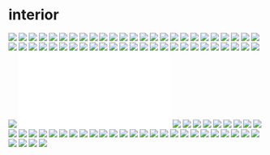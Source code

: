 # interior

![](./Pastel_violet_(3).jpg)
![](./6a045b83349009.5d3971c794061.jpg)
![](./Pastel_violet_(11).jpg)
![](./3a6cfc83752869.5d4668f110805.jpg)
![](./cad48a87355167.5db5e9bad5630.jpg)
![](./3f11e782452819.5d1dc7df132e0.jpg)
![](./Space_Oddity_(19).jpg)
![](./e1d49183752869.5d4668f11432d.jpg)
![](./THAILAND_HI_(1).jpg)
![](./M_Lane_Apartment_(2).jpg)
![](./Space_Oddity_(23).jpg)
![](./632e1e79400587.5cc1b8017a876.jpg)
![](./cb0b1c80614673.5ce62af17dc32.jpg)
![](./63d34826414627.56354e9e12578.jpg)
![](./fb8f3f85115643.5d71ccfbb786d.jpg)
![](./ce91d679502905.5cc52ee86915f.jpg)
![](./5c0cb679585829.5cc7f84fc12ae.jpg)
![](./Space_Oddity_(22).jpg)
![](./M_Lane_Apartment_(3).jpg)
![](./Space_Oddity_(18).jpg)
![](./5060c378272227.5ce80a63034cc.jpg)
![](./Moroc_Hotel_(1).jpg)
![](./Pastel_violet_(10).jpg)
![](./037c5181387823.5cfe70e7c7731.jpg)
![](./Pastel_violet_(2).jpg)
![](./d6a48c83642439.5d42e41dc9135.png)
![](./27000780614673.5ce62af17f7da.jpg)
![](./29929183349009.5d3971c794bf5.jpg)
![](./National_Theatre_of_Greece_-_Shop_Flightcase_(3).jpg)
![](./Pastel_violet_(9).jpg)
![](./M_Lane_Apartment_(4).jpg)
![](./38a5d081686507.5d077733e72f8.jpg)
![](./Space_Oddity_(25).jpg)
![](./Pastel_violet_(5).jpg)
![](./e39b4f87355167.5db5e9bad2b75.jpg)
![](./1f583f87355167.5db5e9bad7299.jpg)
![](./3bdc2381686507.5d0777333742b.jpg)
![](./M_Lane_Apartment_(8).jpg)
![](./Space_Oddity_(29).jpg)
![](./0c3c4078272227.5ce80a6303aa7.jpg)
![](./Space_Oddity_(28).jpg)
![](./Pastel_violet_(4).jpg)
![](./Space_Oddity_(32).jpg)
![](./Space_Oddity_(24).jpg)
![](./M_Lane_Apartment_(5).jpg)
![](./093e2984283999.5d57d60d1cca5.jpg)
![](./Pastel_violet_(8).jpg)
![](./National_Theatre_of_Greece_-_Shop_Flightcase_(2).jpg)
![](./ee683d78272227.5d0d2584956bf.jpg)
![](./4df6ae83642439.5d42fb15a7674.png)
![](./Space_Oddity_(31).jpg)
![](./README.md)
![](./Space_Oddity_(27).jpg)
![](./M_Lane_Apartment_(6).jpg)
![](./National_Theatre_of_Greece_-_Shop_Flightcase_(1).jpg)
![](./Space_Oddity_(1).jpg)
![](./Moroc_Hotel_(4).jpg)
![](./Pastel_violet_(7).jpg)
![](./62ab0981686507.5d0777368cb15.jpg)
![](./e23eab85115643.5d71ccfbb630a.jpg)
![](./Pastel_violet_(6).jpg)
![](./a6dde782245673.5d178a4db8a36.jpg)
![](./Moroc_Hotel_(5).jpg)
![](./THAILAND_HI_(4).jpg)
![](./03615387855437.5dc46ace7cf24.jpg)
![](./M_Lane_Apartment_(7).jpg)
![](./Space_Oddity_(26).jpg)
![](./Space_Oddity_(30).jpg)
![](./833caf83752869.5d4668f108f12.jpg)
![](./Moroc_Hotel_(2).jpg)
![](./cd9ebf80669761.5ce79e1b393ab.png)
![](./Pastel_violet_(13).jpg)
![](./9f06b626414627.56354eabb4f8c.jpg)
![](./Pastel_violet_(1).jpg)
![](./Space_Oddity_(17).jpg)
![](./90b15283349009.5d3971c78fa22.jpg)
![](./Space_Oddity_(21).jpg)
![](./Artist_studio_in_Arizona.jpg)
![](./63819487355167.5db5e9badabb1.jpg)
![](./THAILAND_HI_(3).jpg)
![](./3b9ba580614673.5ce62af17d157.jpg)
![](./THAILAND_HI_(2).jpg)
![](./M_Lane_Apartment_(1).jpg)
![](./Space_Oddity_(20).jpg)
![](./Space_Oddity_(16).jpg)
![](./56486083349009.5d3971c78e75c.jpg)
![](./3ef2e683642439.5d42e41dc8d20.png)
![](./5229929cee373251b4d7e6acb9e7ac6c.jpg)
![](./Pastel_violet_(12).jpg)
![](./Moroc_Hotel_(3).jpg)
